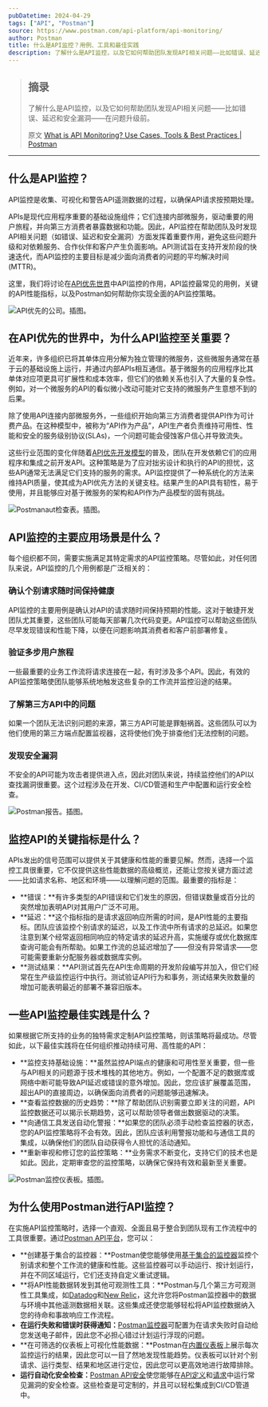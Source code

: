 ```yaml
---
pubDatetime: 2024-04-29
tags: ["API", "Postman"]
source: https://www.postman.com/api-platform/api-monitoring/
author: Postman
title: 什么是API监控？用例、工具和最佳实践
description: 了解什么是API监控，以及它如何帮助团队发现API相关问题——比如错误、延迟和安全漏洞——在问题升级前。
---
```


> ## 摘录
>
> 了解什么是API监控，以及它如何帮助团队发现API相关问题——比如错误、延迟和安全漏洞——在问题升级前。
>
> 原文 [What is API Monitoring? Use Cases, Tools & Best Practices | Postman](https://www.postman.com/api-platform/api-monitoring/)

---

## 什么是API监控？

API监控是收集、可视化和警告API遥测数据的过程，以确保API请求按预期处理。

APIs是现代应用程序重要的基础设施组件；它们连接内部微服务，驱动重要的用户旅程，并向第三方消费者暴露数据和功能。因此，API监控在帮助团队及时发现API相关问题（如错误、延迟和安全漏洞）方面发挥着重要作用，避免这些问题升级和对依赖服务、合作伙伴和客户产生负面影响。API测试旨在支持开发阶段的快速迭代，而API监控的主要目标是减少面向消费者的问题的平均解决时间(MTTR)。

这里，我们将讨论在[API优先世界](https://api-first-world.com/)中API监控的作用，API监控最常见的用例，关键的API性能指标，以及Postman如何帮助你实现全面的API监控策略。

![API优先的公司。插图。](../../assets/121/api-first-development-company-postman-illustration.svg)

## 在API优先的世界中，为什么API监控至关重要？

近年来，许多组织已将其单体应用分解为独立管理的微服务，这些微服务通常在基于云的基础设施上运行，并通过内部APIs相互通信。基于微服务的应用程序比其单体对应项更具可扩展性和成本效率，但它们的依赖关系也引入了大量的复杂性。例如，对一个微服务的API的看似微小改动可能对它支持的微服务产生意想不到的后果。

除了使用API连接内部微服务外，一些组织开始向第三方消费者提供API作为可计费产品。在这种模型中，被称为“API作为产品”，API生产者负责维持可用性、性能和安全的服务级别协议(SLAs)，一个问题可能会侵蚀客户信心并导致流失。

这些行业范围的变化伴随着[API优先开发模型](https://www.postman.com/api-first/)的普及，团队在开发依赖它们的应用程序和集成之前开发API。这种策略是为了应对拙劣设计和执行的API的担忧，这些API通常无法满足它们支持的服务的需求。API监控提供了一种系统化的方法来维持API质量，使其成为API优先方法的关键支柱。结果产生的API具有韧性，易于使用，并且能够应对基于微服务的架构和API作为产品模型的固有挑战。

![Postmanaut检查表。插图。](../../assets/121/checklist-clipboard-postman-illustration.svg)

## API监控的主要应用场景是什么？

每个组织都不同，需要实施满足其特定需求的API监控策略。尽管如此，对任何团队来说，API监控的几个用例都是广泛相关的：

### 确认个别请求随时间保持健康

API监控的主要用例是确认对API的请求随时间保持预期的性能。这对于敏捷开发团队尤其重要，这些团队可能每天部署几次代码变更。API监控可以帮助这些团队尽早发现错误和性能下降，以便在问题影响其消费者和客户前部署修复。

### 验证多步用户旅程

一些最重要的业务工作流将请求连接在一起，有时涉及多个API。因此，有效的API监控策略使团队能够系统地触发这些复杂的工作流并监控沿途的结果。

### 了解第三方API中的问题

如果一个团队无法识别问题的来源，第三方API可能是罪魁祸首。这些团队可以为他们使用的第三方端点配置监视器，这将使他们免于排查他们无法控制的问题。

### 发现安全漏洞

不安全的API可能为攻击者提供进入点，因此对团队来说，持续监控他们的API以查找漏洞很重要。这个过程涉及在开发、CI/CD管道和生产中配置和运行安全检查。

![Postman报告。插图。](../../assets/121/postman-reports.svg)

## 监控API的关键指标是什么？

APIs发出的信号范围可以提供关于其健康和性能的重要见解。然而，选择一个监控工具很重要，它不仅提供这些性能数据的高级概览，还能让您按关键方面过滤——比如请求名称、地区和环境——以理解问题的范围。最重要的指标是：

- **错误：**有许多类型的API错误和它们发生的原因，但错误数量或百分比的突然增加表明API对其用户广泛不可用。
- **延迟：**这个指标指的是请求返回响应所需的时间，是API性能的主要指标。团队应该监控个别请求的延迟，以及工作流中所有请求的总延迟。如果您注意到某个经常返回相同响应的特定请求的延迟升高，实施缓存或优化数据库查询可能会有所帮助。如果工作流的总延迟增加了——但没有异常请求——您可能需要重新分配服务器或数据库实例。
- **测试结果：**API测试首先在API生命周期的开发阶段编写并加入，但它们经常在生产级监控运行中执行。测试验证API行为和事务，测试结果失败数量的增加可能表明最近的部署不兼容旧版本。

## 一些API监控最佳实践是什么？

如果根据它所支持的业务的独特需求定制API监控策略，则该策略将最成功。尽管如此，以下最佳实践将在任何组织推动持续可用、高性能的API：

- **监控支持基础设施：**虽然监控API端点的健康和可用性至关重要，但一些与API相关的问题源于技术堆栈的其他地方。例如，一个配置不足的数据库或网络中断可能导致API延迟或错误的意外增加。因此，您应该扩展覆盖范围，超出API的直接周边，以确保面向消费者的问题能够迅速解决。
- **查看监控数据的历史趋势：**除了帮助团队识别需要立即关注的问题，API监控数据还可以揭示长期趋势，这可以帮助领导者做出数据驱动的决策。
- **向通信工具发送自动化警报：**如果您的团队必须手动检查监控器的状态，您的API监控策略将不会有效。因此，团队应该利用警报功能和与通信工具的集成，以确保他们的团队自动获得令人担忧的活动通知。
- **重新审视和修订您的监控策略：**业务需求不断变化，支持它们的技术也是如此。因此，定期审查您的监控策略，以确保它保持有效和最新至关重要。

![Postman监控仪表板。插图。](../../assets/121/postman-api-lifecycle.png)

## 为什么使用Postman进行API监控？

在实施API监控策略时，选择一个直观、全面且易于整合到团队现有工作流程中的工具很重要。通过[Postman API平台](https://www.postman.com/)，您可以：

- **创建基于集合的监控器：**Postman使您能够使用[基于集合的监控器](https://learning.postman.com/docs/monitoring-your-api/intro-monitors/#collection-based-monitors)监控个别请求和整个工作流的健康和性能。这些监控器可以手动运行、按计划运行，并在不同区域运行，它们还支持自定义重试逻辑。
- **将API性能数据转发到其他可观测性工具：**Postman与几个第三方可观测性工具集成，如[Datadog](https://learning.postman.com/docs/integrations/available-integrations/datadog/)和[New Relic](https://learning.postman.com/docs/integrations/available-integrations/new-relic/)，这允许您将Postman监控器中的数据与环境中其他遥测数据相关联。这些集成还使您能够轻松将API监控数据纳入您的待命和事故响应工作流程。
- **在运行失败和错误时获得通知：**[Postman监控器](https://learning.postman.com/docs/monitoring-your-api/intro-monitors/)可配置为在请求失败时自动给您发送电子邮件，因此您不必担心错过计划运行浮现的问题。
- **在可筛选的仪表板上可视化性能数据：**Postman在[内置仪表板](https://learning.postman.com/docs/monitoring-your-api/viewing-monitor-results/#viewing-monitors-in-postman)上展示每次监控运行的结果，因此您可以一目了然地发现性能趋势。仪表板可以针对个别请求、运行类型、结果和地区进行定位，因此您可以更高效地进行故障排除。
- **运行自动化安全检查：**[Postman API安全](https://blog.postman.com/introducing-api-security-in-postman-v10/)使您能够在[API定义](https://learning.postman.com/docs/api-governance/configurable-rules/configuring-api-security-rules/#configuring-rules-for-api-definitions)和[请求](https://learning.postman.com/docs/api-governance/configurable-rules/configuring-api-security-rules/#configuring-rules-for-requests)中运行常见漏洞的安全检查。这些检查是可定制的，并且可以轻松集成到CI/CD管道中。
